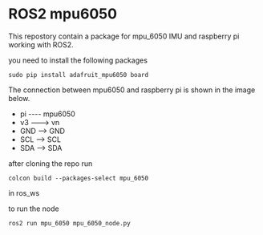 # ROS2 mpu6050
This repostory contain a package for mpu_6050 IMU and raspberry pi working with ROS2.

you need to install the following packages
```
sudo pip install adafruit_mpu6050 board  
```


The connection between mpu6050 and raspberry pi is shown in the image below. 

* pi ---- mpu6050
* v3 ---> vn
* GND --> GND
* SCL --> SCL
* SDA --> SDA

after cloning the repo run 
```
colcon build --packages-select mpu_6050
```

in ros_ws

to run the node 
```
ros2 run mpu_6050 mpu_6050_node.py
```

